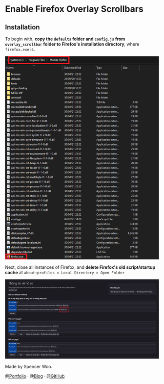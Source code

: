 <h1>Enable Firefox Overlay Scrollbars</h1>

## Installation

To begin with, **copy the `defaults` folder and `config.js` from `overlay_scrollbar` folder to Firefox's installation directory**, where `firefox.exe` is.

![](.screenshots/1.png)

Next, close all instances of Firefox, and **delete Firefox's old script/startup cache** at `about:profiles » Local Directory » Open Folder`

![](.screenshots/2.png)

Made by Spencer Woo.

[@Portfolio](https://spencerwoo.com/) · [@Blog](https://blog.spencerwoo.com/) · [@GitHub](https://github.com/spencerwooo)
